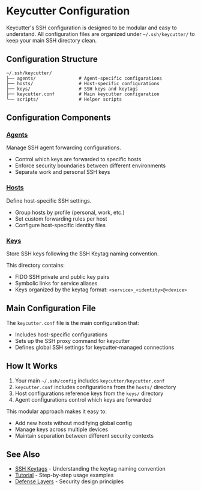 # Keycutter Configuration

Keycutter's SSH configuration is designed to be modular and easy to understand. All configuration files are organized under `~/.ssh/keycutter/` to keep your main SSH directory clean.

## Configuration Structure

```
~/.ssh/keycutter/
├── agents/                # Agent-specific configurations
├── hosts/                 # Host-specific configurations
├── keys/                  # SSH keys and keytags
├── keycutter.conf         # Main keycutter configuration
└── scripts/               # Helper scripts
```

## Configuration Components

### [Agents](../../ssh_config/keycutter/agents/README.md)

Manage SSH agent forwarding configurations.

- Control which keys are forwarded to specific hosts
- Enforce security boundaries between different environments
- Separate work and personal SSH keys

### [Hosts](../../ssh_config/keycutter/hosts/README.md)

Define host-specific SSH settings.

- Group hosts by profile (personal, work, etc.)
- Set custom forwarding rules per host
- Configure host-specific identity files

### [Keys](../../ssh_config/keycutter/keys/README.md)

Store SSH keys following the SSH Keytag naming convention.

This directory contains:

- FIDO SSH private and public key pairs
- Symbolic links for service aliases
- Keys organized by the keytag format: `<service>_<identity>@<device>`

## Main Configuration File

The `keycutter.conf` file is the main configuration that:

- Includes host-specific configurations
- Sets up the SSH proxy command for keycutter
- Defines global SSH settings for keycutter-managed connections

## How It Works

1. Your main `~/.ssh/config` includes `keycutter/keycutter.conf`
2. `keycutter.conf` includes configurations from the `hosts/` directory
3. Host configurations reference keys from the `keys/` directory
4. Agent configurations control which keys are forwarded

This modular approach makes it easy to:

- Add new hosts without modifying global config
- Manage keys across multiple devices
- Maintain separation between different security contexts

## See Also

- [SSH Keytags](../ssh-keytags.md) - Understanding the keytag naming convention
- [Tutorial](../tutorial.md) - Step-by-step usage examples
- [Defense Layers](../design/defense-layers-to-protect-against-key-misuse.md) - Security design principles

